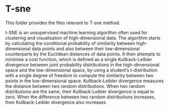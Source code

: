 # T-sne

This folder provides the files relevant to T-sne method.

t-SNE is an unsupervised machine learning algorithm often used for clustering and visualisation of high-dimensional data. The algorithm starts by calculating the conditional probability of similarity between high-dimensional data points and also between their low-dimensional counterparts by the Euclidean distances of data points. It then attempts to minimise a cost function, which is defined as a single Kullback-Leibler divergence between joint probability distributions in the high-dimensional space and the low-dimensional space, by using a student’s t-distribution with a single degree of freedom to compute the similarity between two points in the low-dimensional space. Kullback-Leibler divergence measures the distance between two random distributions. When two random distributions are the same, their Kullback-Leibler divergence is equal to zero. When the difference between two random distributions increases, their Kullback-Leibler divergence also increases 
